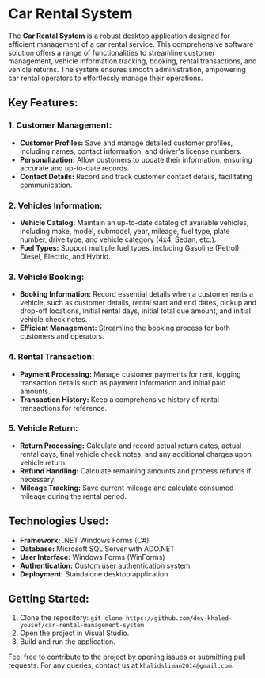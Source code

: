 # Car Rental System

The **Car Rental System** is a robust desktop application designed for efficient management of a car rental service. This comprehensive software solution offers a range of functionalities to streamline customer management, vehicle information tracking, booking, rental transactions, and vehicle returns. The system ensures smooth administration, empowering car rental operators to effortlessly manage their operations.

## Key Features:

### 1. Customer Management:
- **Customer Profiles:** Save and manage detailed customer profiles, including names, contact information, and driver's license numbers.
- **Personalization:** Allow customers to update their information, ensuring accurate and up-to-date records.
- **Contact Details:** Record and track customer contact details, facilitating communication.

### 2. Vehicles Information:
- **Vehicle Catalog:** Maintain an up-to-date catalog of available vehicles, including make, model, submodel, year, mileage, fuel type, plate number, drive type, and vehicle category (4x4, Sedan, etc.).
- **Fuel Types:** Support multiple fuel types, including Gasoline (Petrol), Diesel, Electric, and Hybrid.

### 3. Vehicle Booking:
- **Booking Information:** Record essential details when a customer rents a vehicle, such as customer details, rental start and end dates, pickup and drop-off locations, initial rental days, initial total due amount, and initial vehicle check notes.
- **Efficient Management:** Streamline the booking process for both customers and operators.

### 4. Rental Transaction:
- **Payment Processing:** Manage customer payments for rent, logging transaction details such as payment information and initial paid amounts.
- **Transaction History:** Keep a comprehensive history of rental transactions for reference.

### 5. Vehicle Return:
- **Return Processing:** Calculate and record actual return dates, actual rental days, final vehicle check notes, and any additional charges upon vehicle return.
- **Refund Handling:** Calculate remaining amounts and process refunds if necessary.
- **Mileage Tracking:** Save current mileage and calculate consumed mileage during the rental period.

## Technologies Used:
- **Framework:** .NET Windows Forms (C#)
- **Database:** Microsoft SQL Server with ADO.NET
- **User Interface:** Windows Forms (WinForms)
- **Authentication:** Custom user authentication system
- **Deployment:** Standalone desktop application

## Getting Started:
1. Clone the repository: `git clone https://github.com/dev-khaled-yousef/car-rental-management-system`
2. Open the project in Visual Studio.
3. Build and run the application.

Feel free to contribute to the project by opening issues or submitting pull requests. For any queries, contact us at `khalidsliman2014@gmail.com`.
